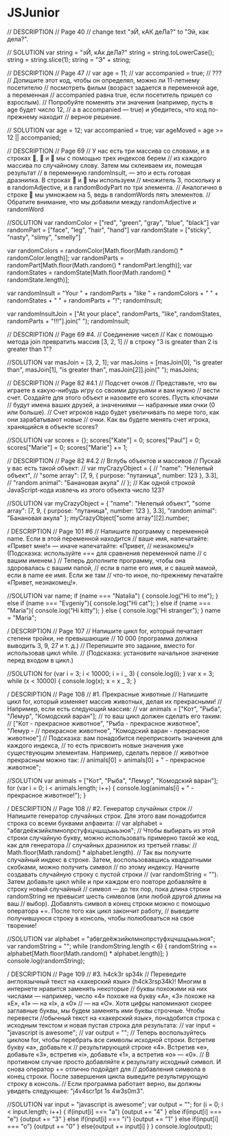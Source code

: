 # JSJunior

// DESCRIPTION
// Page 40
// change text "эЙ, кАК деЛа?" to "Эй, как дела?".

// SOLUTION
var string = "эЙ, кАк деЛа?"
string = string.toLowerCase();
string = string.slice(1);
string = "Э" + string;

// DESCRIPTION
// Page 47
// var age = 11;
// var accompanied = true;
// ???
// Допишите этот код, чтобы он определял, можно ли 11-летнему посетителю
// посмотреть фильм (возраст задается в переменной age, а переменная
// accompanied равна true, если посетитель пришел со взрослым).
// Попробуйте поменять эти значения (например, пусть в age будет число 12,
// а в accompanied — true) и убедитесь, что код по-прежнему находит
// верное решение.

// SOLUTION
var age = 12;
var accompanied = true;
var ageMoved = age >= 12 || accompanied;

// DESCRIPTION
// Page 69
// У нас есть три массива со словами, и в строках ,  и  мы с помощью трех индексов берем
// из каждого массива по случайному слову. Затем мы склеиваем их, помещая результат
// в переменную randomInsult, — это и есть готовая дразнилка. В строках  и  мы используем
// множитель 3, поскольку и в randomAdjective, и в randomBodyPart по три элемента.
// Аналогично в строке  мы умножаем на 5, ведь в randomWords пять элементов.
// Обратите внимание, что мы добавили между randomAdjective и randomWord

//SOLUTION
var randomColor = ["red", "green", "gray", "blue", "black"]
var randomPart = ["face", "leg", "hair", "hand"]
var randomState = ["sticky", "nasty", "slimy", "smelly"]

var randomColors = randomColor[Math.floor(Math.random() * randomColor.length)];
var randomParts = randomPart[Math.floor(Math.random() * randomPart.length)];
var randomStates = randomState[Math.floor(Math.random() * randomState.length)];

var randomInsult = "Your " + randomParts + "like " + randomColors + " " + randomStates + " " + randomParts + "!";
randomInsult;

var randomInsultJoin = ["At your place", randomParts, "like", randomStates, randomParts + "!!!"].join(" ");
randomInsult;

// DESCRIPTION
// Page 69 #4.
// Соединение чисел
// Как с помощью метода join превратить массив [3, 2, 1]
// в строку "3 is greater than 2 is greater than 1"?

//SOLUTION
var masJoin = [3, 2, 1];
var masJoins = [masJoin[0], "is greater than", masJoin[1], "is greater than", masJoin[2]].join(" ");
masJoins;

// DESCRIPTION
// Page 82 #4.1
// Подсчет очков
// Представьте, что вы играете в какую-нибудь игру со своими друзьями и вам нужно
// вести счет. Создайте для этого объект и назовите его scores. Пусть ключами
// будут имена ваших друзей, а значениями — набранные ими очки (0 или больше).
// Счет игроков надо будет увеличивать по мере того, как они зарабатывают новые
// очки. Как вы будете менять счет игрока, хранящийся в объекте scores?

//SOLUTION
var scores = {};
scores["Kate"] = 0;
scores["Paul"] = 0;
scores["Marie"] = 0;
scores["Marie"] += 1;

// DESCRIPTION
// Page 82 #4.2
// Вглубь объектов и массивов
// Пускай у вас есть такой объект:
// var myCrazyObject = {
// "name": "Нелепый объект",
// "some array": [7, 9, { purpose: "путаница", number: 123 }, 3.3],
// "random animal": "Банановая акула"
// };
// Как одной строкой JavaScript-кода извлечь из этого объекта число 123?

//SOLUTION
var myCrazyObject = {
"name": "Нелепый объект",
"some array": [7, 9, { purpose: "путаница", number: 123 }, 3.3],
"random animal": "Банановая акула"
};
myCrazyObject["some array"][2].number;

/ DESCRIPTION
// Page 101 #6
// Напишите программу с переменной name. Если в этой переменной находится
// ваше имя, напечатайте: «Привет мне!» — иначе напечатайте: «Привет,
// незнакомец!» (Подсказка: используйте === для сравнения переменной name
// с вашим именем.)
// Теперь дополните программу, чтобы она здоровалась с вашим папой,
// если в name его имя, и с вашей мамой, если в name ее имя. Если же там
// что-то иное, по-прежнему печатайте «Привет, незнакомец!».

//SOLUTION
var name;
if (name === "Natalia") {
console.log("Hi to me");
} else if (name === "Evgeniy"){
console.log("Hi cat");
} else if (name === "Maria"){
console.log("Hi kitty");
} else {
console.log("Hi stranger");
}
name = "Maria";

/ DESCRIPTION
// Page 107
// Напишите цикл for, который печатает степени тройки, не превышающие
// 10 000 (программа должна выводить 3, 9, 27 и т. д.)
// Перепишите это задание, вместо for использовав цикл while.
// (Подсказка: установите начальное значение перед входом в цикл.)

//SOLUTION
for (var i = 3; i < 10000; i = i _ 3) {
console.log(i);
}
var x = 3;
while (x < 10000) {
console.log(x);
x = x _ 3;
}

/ DESCRIPTION
// Page 108
// #1. Прекрасные животные
// Напишите цикл for, который изменяет массив животных, делая их прекрасными!
// Например, если есть следующий массив:
// var animals = ["Кот", "Рыба", "Лемур", "Комодский варан"];
// то ваш цикл должен сделать его таким:
// ["Кот - прекрасное животное", "Рыба - прекрасное животное", "Лемур -
// прекрасное животное", "Комодский варан - прекрасное животное"]
// Подсказка: вам понадобится переприсвоить значения для каждого индекса,
// то есть присвоить новые значения уже существующим элементам. Например, сделать первое
// животное прекрасным можно так:
// animals[0] = animals[0] + " - прекрасное животное";

//SOLUTION
var animals = ["Кот", "Рыба", "Лемур", "Комодский варан"];
for (var i = 0; i < animals.length; i++) {
console.log(animals[i] + " - прекрасное животное!");
}

/ DESCRIPTION
// Page 108
// #2. Генератор случайных строк
// Напишите генератор случайных строк. Для этого вам понадобится строка со всеми буквами алфавита:
// var alphabet = "абвгдеёжзийклмнопрстуфхцчшщъыьэюя";
// Чтобы выбирать из этой строки случайную букву, можно использовать примерно такой же код, как для генератора
// случайных дразнилок из третьей главы:
// Math.floor(Math.random() \* alphabet.length).
// Так вы получите случайный индекс в строке. Затем, воспользовавшись квадратными скобками, можно получить символ
// по этому индексу. Начните создавать случайную строку с пустой строки
// (var randomString = ""). Затем добавьте цикл while и при каждом его повторе добавляйте в строку новый случайный
// символ — до тех пор, пока длина строки randomString не превысит шесть символов (или любой другой длины на ваш
// выбор). Добавлять символ в конец строки можно с помощью оператора +=. После того как цикл закончит работу,
// выведите получившуюся строку в консоль, чтобы полюбоваться на свое творение!

//SOLUTION
var alphabet = "абвгдеёжзийклмнопрстуфхцчшщъыьэюя";
var randomString = "";
while (randomString.length < 6) {
randomString += alphabet[Math.floor(Math.random() * alphabet.length)];
}
console.log(randomString);

/ DESCRIPTION
// Page 109
// #3. h4ck3r sp34k
// Переведите англоязычный текст на «хакерский язык» (h4ck3rsp34k)! Многим в интернете нравится заменять некоторые
// буквы похожими на них числами — например, число «4» похоже на букву «A», «3» похоже на «E», «1» — на «I», а «0»
// — на «О». Хотя цифры напоминают скорее заглавные буквы, мы будем заменять ими буквы строчные. Чтобы перевести
//обычный текст на «хакерский язык», понадобится строка с исходным текстом и новая пустая строка для результата:
// var input = "javascript is awesome";
// var output = "";
// Теперь воспользуйтесь циклом for, чтобы перебрать все символы исходной строки. Встретив букву «a», добавьте к
// результирующей строке «4». Встретив «e», добавьте «3», встретив «i», добавьте «1», а встретив «o» — «0».
// В противном случае просто добавляйте к результату исходный символ. И снова оператор += отлично подойдет для
// добавления символа в конец строки. После завершения цикла выведите результирующую строку в консоль.
// Если программа работает верно, вы должны увидеть следующее: "j4v4scr1pt 1s 4w3s0m3".

//SOLUTION
var input = "javascript is awesome";
var output = "";
for (i = 0; i < input.length; i++) {
if(input[i] === "a") {output += "4"
} else if(input[i] === "e") {output += "3"
} else if(input[i] === "i") {output += "1"
} else if(input[i] === "o") {output += "0"
} else{output += input[i]
}
}
console.log(output);
